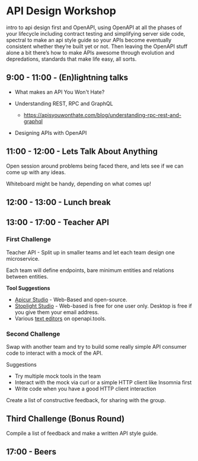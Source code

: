 # API Design Workshop

intro to api design first and OpenAPI, using OpenAPI at all the phases of your lifecycle including contract testing and simplifying server side code, spectral to make an api style guide so your APIs become eventually consistent whether they’re built yet or not. Then leaving the OpenAPI stuff alone a bit there’s how to make APIs awesome through evolution and depredations, standards that make life easy, all sorts.

## 9:00 - 11:00 - (En)lightning talks

- What makes an API You Won't Hate? 

- Understanding REST, RPC and GraphQL
  - https://apisyouwonthate.com/blog/understanding-rpc-rest-and-graphql

- Designing APIs with OpenAPI 

## 11:00 - 12:00 - Lets Talk About Anything

Open session around problems being faced there, and lets see if we can come up with any ideas. 

Whiteboard might be handy, depending on what comes up!

## 12:00 - 13:00 - Lunch break 

## 13:00 - 17:00 - Teacher API

### First Challenge

Teacher API - Split up in smaller teams and let each team design one microservice.

Each team will define endpoints, bare minimum entities and relations between entities.

**Tool Suggestions**
  
- [Apicur Studio](https://www.apicur.io/studio/) - Web-Based and open-source.
- [Stoplight Studio](https://stoplight.io/studio) - Web-based is free for one user only. Desktop is free if you give them your email address.
- Various [text editors](https://openapi.tools/#text-editors) on openapi.tools.


### Second Challenge

Swap with another team and try to build some really simple API consumer code to interact with a mock of the API. 

Suggestions
- Try multiple mock tools in the team
- Interact with the mock via curl or a simple HTTP client like Insomnia first
- Write code when you have a good HTTP client interaction

Create a list of constructive feedback, for sharing with the group.


## Third Challenge (Bonus Round)

Compile a list of feedback and make a written API style guide.

## 17:00 - Beers
